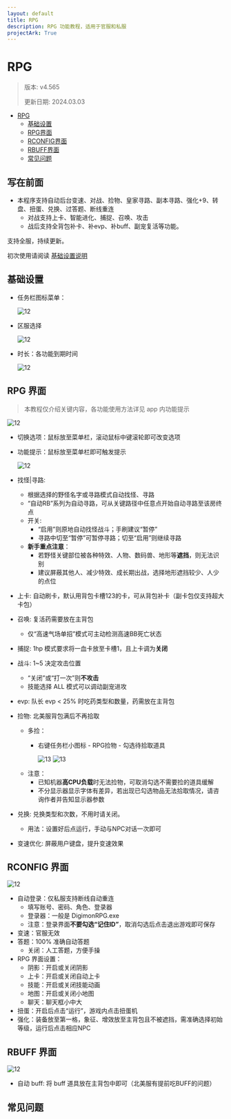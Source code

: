 ```yaml
---
layout: default
title: RPG
description: RPG 功能教程，适用于官服和私服
projectArk: True
---
```


# RPG
> 版本: v4.565
>
> 更新日期: 2024.03.03

- [RPG](#rpg)
  - [基础设置](#基础设置)
  - [RPG界面](#rpg-界面)
  - [RCONFIG界面](#rconfig-界面)
  - [RBUFF界面](#rbuff-界面)
  - [常见问题](#常见问题)

## 写在前面
- 本程序支持自动后台变速、对战、捡物、皇家寻路、副本寻路、强化+9、转盘、扭蛋、兑换、过答题、断线重连
  - 对战支持上卡、智能进化、捕捉、召唤、攻击
  - 战后支持全背包补卡、补evp、补buff、副宠复活等功能。

支持全服，持续更新。

初次使用请阅读 <A href="/setup">基础设置说明</A>

## 基础设置

- 任务栏图标菜单：

  ![12]({{site.cdn}}/resource/taskbar.png)

- 区服选择

  ![12]({{site.cdn}}/resource/rpg_version.png)

- 时长：各功能到期时间

  ![12]({{site.cdn}}/resource/rpg_time.png)

## RPG 界面
> 本教程仅介绍关键内容，各功能使用方法详见 app 内功能提示

  ![12]({{site.cdn}}/resource/rpg.png)


- 切换选项：鼠标放至菜单栏，滚动鼠标中键滚轮即可改变选项
- 功能提示：鼠标放至菜单栏即可触发提示

  ![12]({{site.cdn}}/resource/tooltips.png)

- 找怪\|寻路: 
  - 根据选择的野怪名字或寻路模式自动找怪、寻路
  - “自动RB”系列为自动寻路，可从关键路径中任意点开始自动寻路至该房终点
  - 开关: 
    - “启用”则原地自动找怪战斗；手刷建议“暂停”
    - 寻路中切至“暂停”可暂停寻路；切至“启用”则继续寻路
  - **新手重点注意**：
    - 若野怪关键部位被各种特效、人物、数码兽、地形等**遮挡**，则无法识别
    - 建议屏蔽其他人、减少特效、成长期出战，选择地形遮挡较少、人少的点位
- 上卡: 自动刷卡，默认用背包卡槽123的卡，可从背包补卡（副卡包仅支持超大卡包）
- 召唤: 复活药需要放在主背包
  - 仅“高速气场单招”模式可主动检测高速BB死亡状态
- 捕捉: 1hp 模式要求将一血卡放至卡槽1，且上卡调为**关闭**
- 战斗: 1~5 决定攻击位置
    - “关闭”或“打一次”则**不攻击**
    - 技能选择 ALL 模式可以调动副宠进攻
- evp: 队长 evp < 25% 时吃药类型和数量，药需放在主背包
- 捡物: 北美服背包满后不再拾取
  - 多捡：
    - 右键任务栏小图标 - RPG捡物 - 勾选待拾取道具

      ![13]({{site.cdn}}/resource/select_item.png)
      ![13]({{site.cdn}}/resource/select_item_2.png)
  - 注意：
    - 已知机器**高CPU负载**时无法捡物，可取消勾选不需要捡的道具缓解
    - 不分显示器显示字体有差异，若出现已勾选物品无法拾取情况，请咨询作者并告知显示器参数
- 兑换: 兑换类型和次数，不用时请关闭。
  - 用法：设置好后点运行，手动与NPC对话一次即可
- 变速优化: 屏蔽用户键盘，提升变速效果

## RCONFIG 界面

  ![12]({{site.cdn}}/resource/rpg_config.png)

- 自动登录：仅私服支持断线自动重连
  - 填写账号、密码、角色、登录器
  - 登录器：一般是 DigimonRPG.exe
  - 注意：登录界面**不要勾选“记住ID”**，取消勾选后点击退出游戏即可保存
- 变速：官服无效
- 答题：100% 准确自动答题
  - 关闭：人工答题，方便手操
- RPG 界面设置：
  - 阴影：开启或关闭阴影
  - 上卡：开启或关闭自动上卡
  - 技能：开启或关闭技能动画
  - 地图：开启或关闭小地图
  - 聊天：聊天框小中大
- 扭蛋：开启后点击“运行”，游戏内点击扭蛋机
- 强化：装备放至第一格，象征、增效放至主背包且不被遮挡，需准确选择初始等级，运行后点击相应NPC

<!--  
- 变速：官服自动禁用此功能
  - 变速：变速倍率 0.1~无穷大
  - 弹窗：
    - 选择“取消检测”尝试避免被检测，支持变速下手操
    - 其他模式恢复手操：
      - 变速倍率设为 1 自动关闭弹窗，无需暂停挂机
      - 停止挂机自动恢复原速关闭弹窗 
-->

## RBUFF 界面

  ![12]({{site.cdn}}/resource/RBuff.png)
- 自动 buff: 将 buff 道具放在主背包中即可（北美服有提前吃BUFF的问题）

## 常见问题

